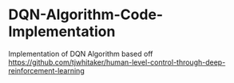 # DQN-Algorithm-Code-Implementation
Implementation of DQN Algorithm based off https://github.com/tjwhitaker/human-level-control-through-deep-reinforcement-learning

